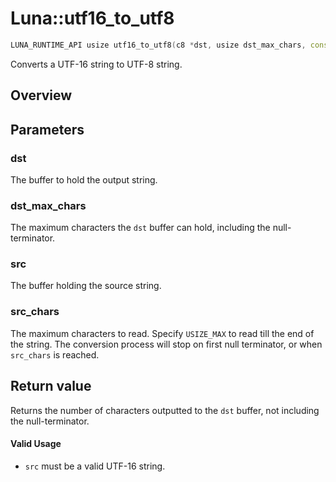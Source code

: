 # Luna::utf16_to_utf8

```c++
LUNA_RUNTIME_API usize utf16_to_utf8(c8 *dst, usize dst_max_chars, const c16 *src, usize src_chars=USIZE_MAX)
```

Converts a UTF-16 string to UTF-8 string. 

## Overview


## Parameters
### dst
The buffer to hold the output string. 

### dst_max_chars
The maximum characters the `dst` buffer can hold, including the null-terminator. 

### src
The buffer holding the source string. 

### src_chars
The maximum characters to read. Specify `USIZE_MAX` to read till the end of the string. The conversion process will stop on first null terminator, or when `src_chars` is reached. 

## Return value
Returns the number of characters outputted to the `dst` buffer, not including the null-terminator. 

#### Valid Usage
* `src` must be a valid UTF-16 string. 

